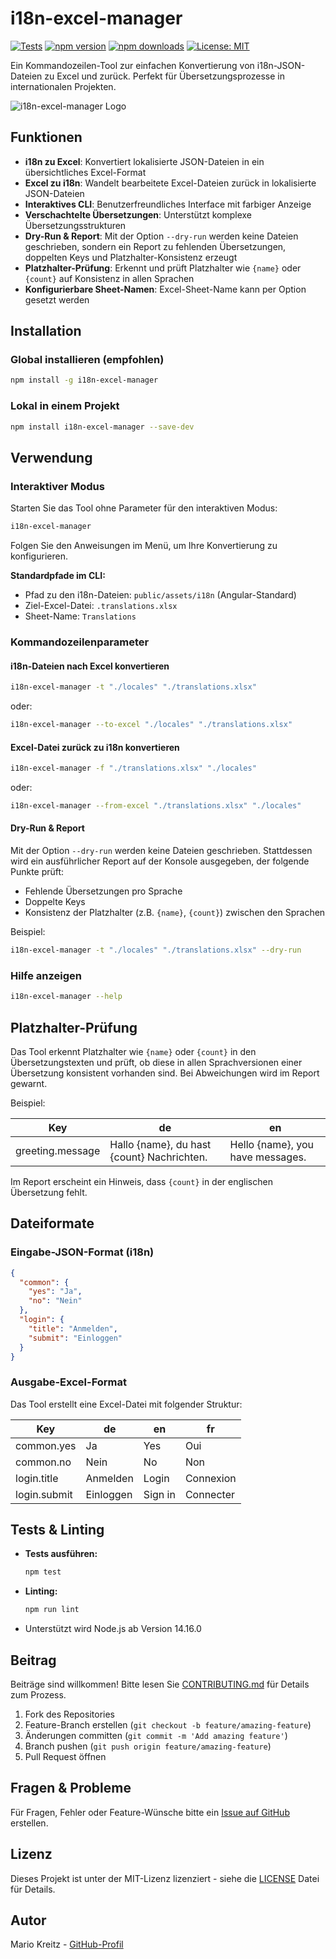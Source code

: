 # i18n-excel-manager

[![Tests](https://github.com/mariokreitz/i18n-excel-manager/actions/workflows/test.yml/badge.svg)](https://github.com/mariokreitz/i18n-excel-manager/actions/workflows/test.yml)
[![npm version](https://img.shields.io/npm/v/i18n-excel-manager.svg?style=flat)](https://www.npmjs.com/package/i18n-excel-manager)
[![npm downloads](https://img.shields.io/npm/dm/i18n-excel-manager.svg?style=flat)](https://www.npmjs.com/package/i18n-excel-manager)
[![License: MIT](https://img.shields.io/badge/License-MIT-yellow.svg)](https://opensource.org/licenses/MIT)

Ein Kommandozeilen-Tool zur einfachen Konvertierung von i18n-JSON-Dateien zu Excel und zurück. Perfekt für Übersetzungsprozesse in internationalen Projekten.

![i18n-excel-manager Logo](https://raw.githubusercontent.com/mariokreitz/i18n-excel-manager/refs/heads/main/assets/logo.png)

## Funktionen

- **i18n zu Excel**: Konvertiert lokalisierte JSON-Dateien in ein übersichtliches Excel-Format
- **Excel zu i18n**: Wandelt bearbeitete Excel-Dateien zurück in lokalisierte JSON-Dateien
- **Interaktives CLI**: Benutzerfreundliches Interface mit farbiger Anzeige
- **Verschachtelte Übersetzungen**: Unterstützt komplexe Übersetzungsstrukturen
- **Dry-Run & Report**: Mit der Option `--dry-run` werden keine Dateien geschrieben, sondern ein Report zu fehlenden Übersetzungen, doppelten Keys und Platzhalter-Konsistenz erzeugt
- **Platzhalter-Prüfung**: Erkennt und prüft Platzhalter wie `{name}` oder `{count}` auf Konsistenz in allen Sprachen
- **Konfigurierbare Sheet-Namen**: Excel-Sheet-Name kann per Option gesetzt werden

## Installation

### Global installieren (empfohlen)

```bash
npm install -g i18n-excel-manager
```

### Lokal in einem Projekt

```bash
npm install i18n-excel-manager --save-dev
```

## Verwendung

### Interaktiver Modus

Starten Sie das Tool ohne Parameter für den interaktiven Modus:

```bash
i18n-excel-manager
```

Folgen Sie den Anweisungen im Menü, um Ihre Konvertierung zu konfigurieren.

**Standardpfade im CLI:**
- Pfad zu den i18n-Dateien: `public/assets/i18n` (Angular-Standard)
- Ziel-Excel-Datei: `.translations.xlsx`
- Sheet-Name: `Translations`

### Kommandozeilenparameter

#### i18n-Dateien nach Excel konvertieren

```bash
i18n-excel-manager -t "./locales" "./translations.xlsx"
```

oder:

```bash
i18n-excel-manager --to-excel "./locales" "./translations.xlsx"
```

#### Excel-Datei zurück zu i18n konvertieren

```bash
i18n-excel-manager -f "./translations.xlsx" "./locales"
```

oder:

```bash
i18n-excel-manager --from-excel "./translations.xlsx" "./locales"
```

#### Dry-Run & Report

Mit der Option `--dry-run` werden keine Dateien geschrieben. Stattdessen wird ein ausführlicher Report auf der Konsole ausgegeben, der folgende Punkte prüft:

- Fehlende Übersetzungen pro Sprache
- Doppelte Keys
- Konsistenz der Platzhalter (z.B. `{name}`, `{count}`) zwischen den Sprachen

Beispiel:

```bash
i18n-excel-manager -t "./locales" "./translations.xlsx" --dry-run
```

### Hilfe anzeigen

```bash
i18n-excel-manager --help
```

## Platzhalter-Prüfung

Das Tool erkennt Platzhalter wie `{name}` oder `{count}` in den Übersetzungstexten und prüft, ob diese in allen Sprachversionen einer Übersetzung konsistent vorhanden sind. Bei Abweichungen wird im Report gewarnt.

Beispiel:

| Key               | de                                      | en                              |
|-------------------|-----------------------------------------|---------------------------------|
| greeting.message  | Hallo {name}, du hast {count} Nachrichten. | Hello {name}, you have messages. |

Im Report erscheint ein Hinweis, dass `{count}` in der englischen Übersetzung fehlt.

## Dateiformate

### Eingabe-JSON-Format (i18n)

```json
{
  "common": {
    "yes": "Ja",
    "no": "Nein"
  },
  "login": {
    "title": "Anmelden",
    "submit": "Einloggen"
  }
}
```

### Ausgabe-Excel-Format

Das Tool erstellt eine Excel-Datei mit folgender Struktur:

| Key           | de      | en       | fr         |
|---------------|---------|----------|------------|
| common.yes    | Ja      | Yes      | Oui        |
| common.no     | Nein    | No       | Non        |
| login.title   | Anmelden| Login    | Connexion  |
| login.submit  | Einloggen| Sign in | Connecter  |

## Tests & Linting

- **Tests ausführen:**  
  ```bash
  npm test
  ```
- **Linting:**  
  ```bash
  npm run lint
  ```
- Unterstützt wird Node.js ab Version 14.16.0

## Beitrag

Beiträge sind willkommen! Bitte lesen Sie [CONTRIBUTING.md](CONTRIBUTING.md) für Details zum Prozess.

1. Fork des Repositories
2. Feature-Branch erstellen (`git checkout -b feature/amazing-feature`)
3. Änderungen committen (`git commit -m 'Add amazing feature'`)
4. Branch pushen (`git push origin feature/amazing-feature`)
5. Pull Request öffnen

## Fragen & Probleme

Für Fragen, Fehler oder Feature-Wünsche bitte ein [Issue auf GitHub](https://github.com/mariokreitz/i18n-excel-manager/issues) erstellen.

## Lizenz

Dieses Projekt ist unter der MIT-Lizenz lizenziert - siehe die [LICENSE](LICENSE) Datei für Details.

## Autor

Mario Kreitz - [GitHub-Profil](https://github.com/mariokreitz)

